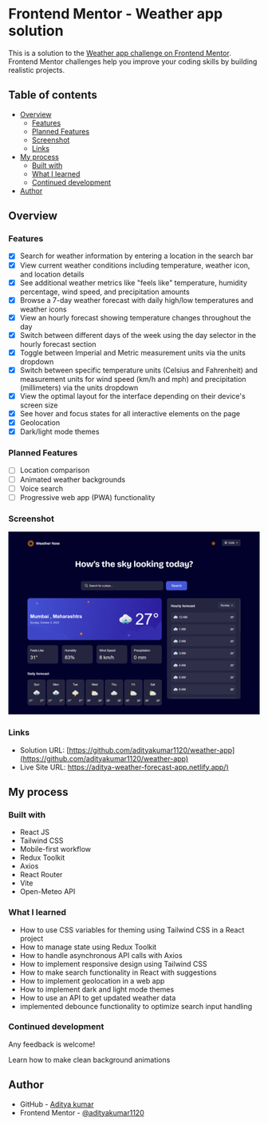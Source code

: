 # Frontend Mentor - Weather app solution

This is a solution to the [Weather app challenge on Frontend Mentor](https://www.frontendmentor.io/challenges/weather-app-K1FhddVm49). Frontend Mentor challenges help you improve your coding skills by building realistic projects.

## Table of contents

- [Overview](#overview)
  - [Features](#features)
  - [Planned Features](#planned-features)
  - [Screenshot](#screenshot)
  - [Links](#links)
- [My process](#my-process)
  - [Built with](#built-with)
  - [What I learned](#what-i-learned)
  - [Continued development](#continued-development)
- [Author](#author)

## Overview

### Features

- [x] Search for weather information by entering a location in the search bar
- [x] View current weather conditions including temperature, weather icon, and location details
- [x] See additional weather metrics like "feels like" temperature, humidity percentage, wind speed, and precipitation amounts
- [x] Browse a 7-day weather forecast with daily high/low temperatures and weather icons
- [x] View an hourly forecast showing temperature changes throughout the day
- [x] Switch between different days of the week using the day selector in the hourly forecast section
- [x] Toggle between Imperial and Metric measurement units via the units dropdown
- [x] Switch between specific temperature units (Celsius and Fahrenheit) and measurement units for wind speed (km/h and mph) and precipitation (millimeters) via the units dropdown
- [x] View the optimal layout for the interface depending on their device's screen size
- [x] See hover and focus states for all interactive elements on the page
- [x] Geolocation
- [x] Dark/light mode themes

### Planned Features

- [ ] Location comparison
- [ ] Animated weather backgrounds
- [ ] Voice search
- [ ] Progressive web app (PWA) functionality

### Screenshot

![](./screenshot.png)

### Links

- Solution URL: [https://github.com/adityakumar1120/weather-app](https://github.com/adityakumar1120/weather-app)
- Live Site URL: [https://aditya-weather-forecast-app.netlify.app/)](https://aditya-weather-forecast-app.netlify.app/)

## My process

### Built with

- React JS
- Tailwind CSS
- Mobile-first workflow
- Redux Toolkit
- Axios
- React Router
- Vite
- Open-Meteo API

### What I learned
- How to use CSS variables for theming using Tailwind CSS in a React project
- How to manage state using Redux Toolkit
- How to handle asynchronous API calls with Axios
- How to implement responsive design using Tailwind CSS
- How to make search functionality in React with suggestions
- How to implement geolocation in a web app
- How to implement dark and light mode themes
- How to use an API to get updated weather data
- implemented debounce functionality to optimize search input handling
### Continued development

Any feedback is welcome!

Learn how to make clean background animations

## Author

- GitHub - [Aditya kumar](https://github.com/adityakumar1120/)
- Frontend Mentor - [@adityakumar1120](https://www.frontendmentor.io/profile/adityakumar1120)
